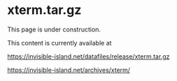 # xterm.tar.gz

This page is under construction.

This content is currently available at

https://invisible-island.net/datafiles/release/xterm.tar.gz

https://invisible-island.net/archives/xterm/
